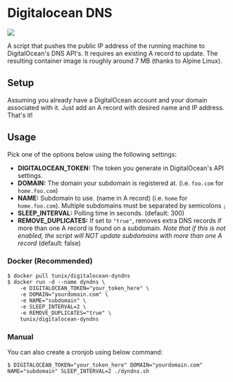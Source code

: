 # Digitalocean DNS

[![](https://images.microbadger.com/badges/image/tunix/digitalocean-dyndns.svg)](https://microbadger.com/images/tunix/digitalocean-dyndns "Get your own image badge on microbadger.com")

A script that pushes the public IP address of the running machine to DigitalOcean's DNS API's. It requires an existing A record to update. The resulting container image is roughly around 7 MB (thanks to Alpine Linux).

## Setup

Assuming you already have a DigitalOcean account and your domain associated with it. Just add an A record with desired name and IP address. That's it!

## Usage

Pick one of the options below using the following settings:

* **DIGITALOCEAN_TOKEN:** The token you generate in DigitalOcean's API settings.
* **DOMAIN:** The domain your subdomain is registered at. (i.e. `foo.com` for `home.foo.com`)
* **NAME:** Subdomain to use. (name in A record) (i.e. `home` for `home.foo.com`). Multiple subdomains must be separated by semicolons `;`
* **SLEEP_INTERVAL:** Polling time in seconds. (default: 300)
* **REMOVE_DUPLICATES:** If set to `"true"`, removes extra DNS records if more than one A record is found on a subdomain. *Note that if this is not enabled, the script will NOT update subdomains with more than one A record* (default: false)

### Docker (Recommended)

```
$ docker pull tunix/digitalocean-dyndns
$ docker run -d --name dyndns \
    -e DIGITALOCEAN_TOKEN="your_token_here" \
    -e DOMAIN="yourdomain.com" \
    -e NAME="subdomain" \
    -e SLEEP_INTERVAL=2 \
    -e REMOVE_DUPLICATES="true" \
    tunix/digitalocean-dyndns
```

### Manual

You can also create a cronjob using below command:

```
$ DIGITALOCEAN_TOKEN="your_token_here" DOMAIN="yourdomain.com" NAME="subdomain" SLEEP_INTERVAL=2 ./dyndns.sh
```